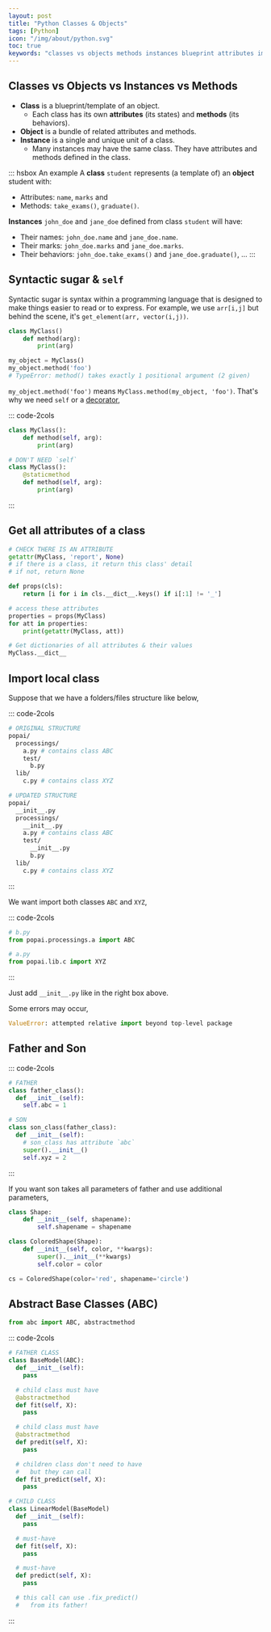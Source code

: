 ```yaml
---
layout: post
title: "Python Classes & Objects"
tags: [Python]
icon: "/img/about/python.svg"
toc: true
keywords: "classes vs objects methods instances blueprint attributes import local class empty file __init__.py ValueError: attempted relative import beyond top-level package same folder subfolder another folder from incldue get and access attributes of a class abstract class method super father child son Syntactic sugar easier to read why self Syntactic sugar"
---
```


## Classes vs Objects vs Instances vs Methods

- **Class** is a blueprint/template of an object.
  - Each class has its own **attributes** (its states) and **methods** (its behaviors).
- **Object** is a bundle of related attributes and methods.
- **Instance** is a single and unique unit of a class.
  - Many instances may have the same class. They have attributes and methods defined in the class.

::: hsbox An example
A **class** `student` represents (a template of) an **object** student with:

- Attributes: `name`, `marks` and
- Methods: `take_exams()`, `graduate()`.

**Instances** `john_doe` and `jane_doe` defined from class `student` will have:

- Their names: `john_doe.name` and `jane_doe.name`.
- Their marks: `john_doe.marks` and `jane_doe.marks`.
- Their behaviors: `john_doe.take_exams()` and `jane_doe.graduate()`, ...
:::

## Syntactic sugar & `self`

Syntactic sugar is syntax within a programming language that is designed to make things easier to read or to express. For example, we use `arr[i,j]` but behind the scene, it's `get_element(arr, vector(i,j))`.

~~~ python
class MyClass()
    def method(arg):
        print(arg)

my_object = MyClass()
my_object.method('foo')
# TypeError: method() takes exactly 1 positional argument (2 given)
~~~

`my_object.method('foo')` means `MyClass.method(my_object, 'foo')`. That's why we need `self` or a [decorator](https://docs.python.org/3/glossary.html#term-decorator),

::: code-2cols
~~~ python
class MyClass():
    def method(self, arg):
        print(arg)
~~~

~~~ python
# DON'T NEED `self`
class MyClass():
    @staticmethod
    def method(self, arg):
        print(arg)
~~~
:::

## Get all attributes of a class

~~~ python
# CHECK THERE IS AN ATTRIBUTE
getattr(MyClass, 'report', None)
# if there is a class, it return this class' detail
# if not, return None
~~~

~~~ python
def props(cls):
    return [i for i in cls.__dict__.keys() if i[:1] != '_']

# access these attributes
properties = props(MyClass)
for att in properties:
    print(getattr(MyClass, att))
~~~

~~~ python
# Get dictionaries of all attributes & their values
MyClass.__dict__
~~~

## Import local class

Suppose that we have a folders/files structure like below,

::: code-2cols
~~~ bash
# ORIGINAL STRUCTURE
popai/
  processings/
    a.py # contains class ABC
    test/
      b.py
  lib/
    c.py # contains class XYZ
~~~

~~~ bash
# UPDATED STRUCTURE
popai/
  __init__.py
  processings/
    __init__.py
    a.py # contains class ABC
    test/
      __init__.py
      b.py
  lib/
    c.py # contains class XYZ
~~~
:::

We want import both classes `ABC` and `XYZ`,

::: code-2cols
~~~ python
# b.py
from popai.processings.a import ABC
~~~

~~~ python
# a.py
from popai.lib.c import XYZ
~~~
:::

Just add `__init__.py` like in the right box above.

Some errors may occur,

~~~ python
ValueError: attempted relative import beyond top-level package
~~~

## Father and Son

::: code-2cols
~~~ python
# FATHER
class father_class():
  def __init__(self):
    self.abc = 1
~~~

~~~ python
# SON
class son_class(father_class):
  def __init__(self):
    # son_class has attribute `abc`
    super().__init__()
    self.xyz = 2
~~~
:::

If you want son takes all parameters of father and use additional parameters,

``` python
class Shape:
    def __init__(self, shapename):
        self.shapename = shapename

class ColoredShape(Shape):
    def __init__(self, color, **kwargs):
        super().__init__(**kwargs)
        self.color = color

cs = ColoredShape(color='red', shapename='circle')
```

## Abstract Base Classes (ABC)

~~~ python
from abc import ABC, abstractmethod
~~~

::: code-2cols
~~~ python
# FATHER CLASS
class BaseModel(ABC):
  def __init__(self):
    pass

  # child class must have
  @abstractmethod
  def fit(self, X):
    pass

  # child class must have
  @abstractmethod
  def predit(self, X):
    pass

  # children class don't need to have
  #   but they can call
  def fit_predict(self, X):
    pass
~~~

~~~ python
# CHILD CLASS
class LinearModel(BaseModel)
  def __init__(self):
    pass

  # must-have
  def fit(self, X):
    pass

  # must-have
  def predict(self, X):
    pass

  # this call can use .fix_predict()
  #   from its father!
~~~
:::



